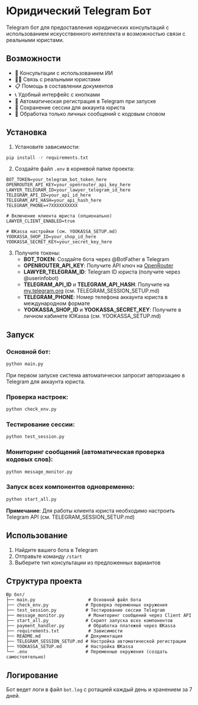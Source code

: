 # Юридический Telegram Бот

Telegram бот для предоставления юридических консультаций с использованием искусственного интеллекта и возможностью связи с реальными юристами.

## Возможности

- 🤖 Консультации с использованием ИИ
- 👨‍💼 Связь с реальными юристами
- 📋 Помощь в составлении документов
- 📞 Удобный интерфейс с кнопками
- 🔐 Автоматическая регистрация в Telegram при запуске
- 💾 Сохранение сессии для аккаунта юриста
- 💬 Обработка только личных сообщений с кодовым словом

## Установка

1. Установите зависимости:
```bash
pip install -r requirements.txt
```

2. Создайте файл `.env` в корневой папке проекта:
```
BOT_TOKEN=your_telegram_bot_token_here
OPENROUTER_API_KEY=your_openrouter_api_key_here
LAWYER_TELEGRAM_ID=your_lawyer_telegram_id_here
TELEGRAM_API_ID=your_api_id_here
TELEGRAM_API_HASH=your_api_hash_here
TELEGRAM_PHONE=+7XXXXXXXXXX

# Включение клиента юриста (опционально)
LAWYER_CLIENT_ENABLED=true

# ЮKassa настройки (см. YOOKASSA_SETUP.md)
YOOKASSA_SHOP_ID=your_shop_id_here
YOOKASSA_SECRET_KEY=your_secret_key_here
```

3. Получите токены:
   - **BOT_TOKEN**: Создайте бота через @BotFather в Telegram
   - **OPENROUTER_API_KEY**: Получите API ключ на [OpenRouter](https://openrouter.ai/keys)
   - **LAWYER_TELEGRAM_ID**: Telegram ID юриста (получите через @userinfobot)
   - **TELEGRAM_API_ID** и **TELEGRAM_API_HASH**: Получите на [my.telegram.org](https://my.telegram.org) (см. TELEGRAM_SESSION_SETUP.md)
   - **TELEGRAM_PHONE**: Номер телефона аккаунта юриста в международном формате
   - **YOOKASSA_SHOP_ID** и **YOOKASSA_SECRET_KEY**: Получите в личном кабинете ЮKassa (см. YOOKASSA_SETUP.md)

## Запуск

### Основной бот:
```bash
python main.py
```

При первом запуске система автоматически запросит авторизацию в Telegram для аккаунта юриста.

### Проверка настроек:
```bash
python check_env.py
```

### Тестирование сессии:
```bash
python test_session.py
```

### Мониторинг сообщений (автоматическая проверка кодовых слов):
```bash
python message_monitor.py
```

### Запуск всех компонентов одновременно:
```bash
python start_all.py
```

**Примечание**: Для работы клиента юриста необходимо настроить Telegram API (см. TELEGRAM_SESSION_SETUP.md)

## Использование

1. Найдите вашего бота в Telegram
2. Отправьте команду `/start`
3. Выберите тип консультации из предложенных вариантов

## Структура проекта

```
Юр бот/
├── main.py                    # Основной файл бота
├── check_env.py              # Проверка переменных окружения
├── test_session.py           # Тестирование сессии Telegram
├── message_monitor.py         # Мониторинг сообщений через Client API
├── start_all.py              # Скрипт запуска всех компонентов
├── payment_handler.py         # Обработка платежей через ЮKassa
├── requirements.txt           # Зависимости
├── README.md                 # Документация
├── TELEGRAM_SESSION_SETUP.md # Настройка автоматической регистрации
├── YOOKASSA_SETUP.md         # Настройка ЮKassa
└── .env                      # Переменные окружения (создать самостоятельно)
```

## Логирование

Бот ведет логи в файл `bot.log` с ротацией каждый день и хранением за 7 дней. 